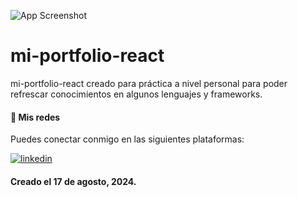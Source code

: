 
![App Screenshot](https://via.placeholder.com/468x200?text=App+Screenshot+Here)

# mi-portfolio-react

mi-portfolio-react creado para práctica a nivel personal para poder refrescar conocimientos en algunos lenguajes y frameworks.

#### 📲 Mis redes
Puedes conectar conmigo en las siguientes plataformas:

[![linkedin](https://img.shields.io/badge/linkedin-0A66C2?style=for-the-badge&logo=linkedin&logoColor=white)](https://www.linkedin.com/in/brayan-vicente-11a690293/)


#### Creado el 17 de agosto, 2024.
